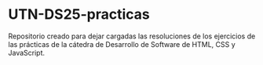 # UTN-DS25-practicas
Repositorio creado para dejar cargadas las resoluciones de los ejercicios de las prácticas de la cátedra de Desarrollo de Software de HTML, CSS y JavaScript.
